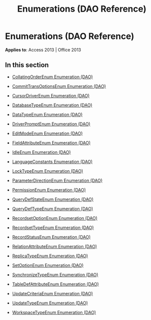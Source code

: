 ﻿---
title: Enumerations (DAO Reference)
TOCTitle: Enumerations
ms:assetid: d4d91585-f3cc-4e60-8177-244d7244465e
ms:mtpsurl: https://msdn.microsoft.com/en-us/library/Dn125640(v=office.15)
ms:contentKeyID: 52074514
ms.date: 09/18/2015
mtps_version: v=office.15
---

# Enumerations (DAO Reference)


**Applies to**: Access 2013 | Office 2013

## In this section

  - [CollatingOrderEnum Enumeration (DAO)](collatingorderenum-enumeration-dao.md)

  - [CommitTransOptionsEnum Enumeration (DAO)](committransoptionsenum-enumeration-dao.md)

  - [CursorDriverEnum Enumeration (DAO)](cursordriverenum-enumeration-dao.md)

  - [DatabaseTypeEnum Enumeration (DAO)](databasetypeenum-enumeration-dao.md)

  - [DataTypeEnum Enumeration (DAO)](datatypeenum-enumeration-dao.md)

  - [DriverPromptEnum Enumeration (DAO)](driverpromptenum-enumeration-dao.md)

  - [EditModeEnum Enumeration (DAO)](editmodeenum-enumeration-dao.md)

  - [FieldAttributeEnum Enumeration (DAO)](fieldattributeenum-enumeration-dao.md)

  - [IdleEnum Enumeration (DAO)](idleenum-enumeration-dao.md)

  - [LanguageConstants Enumeration (DAO)](languageconstants-enumeration-dao.md)

  - [LockTypeEnum Enumeration (DAO)](locktypeenum-enumeration-dao.md)

  - [ParameterDirectionEnum Enumeration (DAO)](parameterdirectionenum-enumeration-dao.md)

  - [PermissionEnum Enumeration (DAO)](permissionenum-enumeration-dao.md)

  - [QueryDefStateEnum Enumeration (DAO)](querydefstateenum-enumeration-dao.md)

  - [QueryDefTypeEnum Enumeration (DAO)](querydeftypeenum-enumeration-dao.md)

  - [RecordsetOptionEnum Enumeration (DAO)](recordsetoptionenum-enumeration-dao.md)

  - [RecordsetTypeEnum Enumeration (DAO)](recordsettypeenum-enumeration-dao.md)

  - [RecordStatusEnum Enumeration (DAO)](recordstatusenum-enumeration-dao.md)

  - [RelationAttributeEnum Enumeration (DAO)](relationattributeenum-enumeration-dao.md)

  - [ReplicaTypeEnum Enumeration (DAO)](replicatypeenum-enumeration-dao.md)

  - [SetOptionEnum Enumeration (DAO)](setoptionenum-enumeration-dao.md)

  - [SynchronizeTypeEnum Enumeration (DAO)](synchronizetypeenum-enumeration-dao.md)

  - [TableDefAttributeEnum Enumeration (DAO)](tabledefattributeenum-enumeration-dao.md)

  - [UpdateCriteriaEnum Enumeration (DAO)](updatecriteriaenum-enumeration-dao.md)

  - [UpdateTypeEnum Enumeration (DAO)](updatetypeenum-enumeration-dao.md)

  - [WorkspaceTypeEnum Enumeration (DAO)](workspacetypeenum-enumeration-dao.md)


